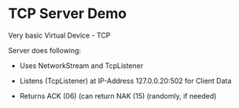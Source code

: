  # TCP Server Demo

Very basic Virtual Device - TCP

Server does following:

- Uses NetworkStream and TcpListener

- Listens (TcpListener) at IP-Address 127.0.0.20:502 for Client Data

- Returns ACK (06) (can return NAK (15) (randomly, if needed) 











